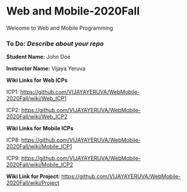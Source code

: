 # Web and Mobile-2020Fall
Welcome to Web and Mobile Programming

### To Do: _Describe about your repo_

**Student Name:** John Doe

**Instructor Name:** Vijaya Yeruva

**Wiki Links for Web ICPs**

ICP1: https://github.com/VIJAYAYERUVA/WebMobile-2020Fall/wiki/Web_ICP1

ICP2: https://github.com/VIJAYAYERUVA/WebMobile-2020Fall/wiki/Web_ICP2


**Wiki Links for Mobile ICPs**

ICP8: https://github.com/VIJAYAYERUVA/WebMobile-2020Fall/wiki/Mobile_ICP1

ICP9: https://github.com/VIJAYAYERUVA/WebMobile-2020Fall/wiki/Mobile_ICP2


**Wiki Link for Project:** https://github.com/VIJAYAYERUVA/WebMobile-2020Fall/wiki/Project 
